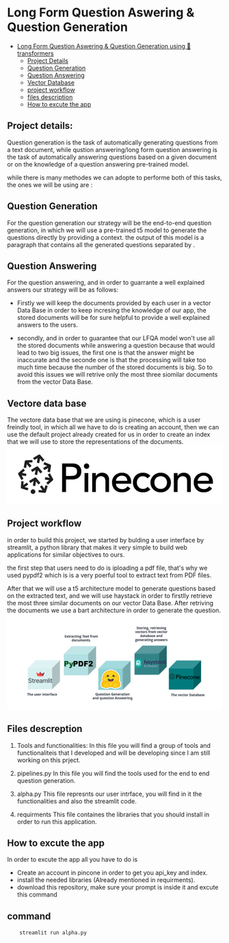 # Long Form Question Aswering & Question Generation 

- [Long Form Question Aswering & Question Generation using 🤗transformers](#Long-Form-Question-Aswering-&-Question-Generation)
  - [Project Details](#project-details)
  - [Question Generation](#question-generation)
  - [Question Answering](#question-answering)
  - [Vector Database](#vector-Data-Base)
  - [project workflow](#project-workflow)
  - [files description](#files-descreption)
  - [How to excute the app](How-to-excute-the-app)




## Project details:

Question generation is the task of automatically generating questions from a text document, while qustion answering/long form question answering is the task of automatically answering questions based on a given document or on the knowledge of a question answering pre-trained model.



while there is many methodes we can adopte to performe both of this tasks, the ones we will be using are :

## Question Generation

For the question generation our strategy will be the end-to-end question generation, in which we will use a pre-trained t5 model to generate the questions directly by providing a context. the output of this model is a paragraph that contains all the generated questions separated by <spe>.

## Question Answering

For the question answering, and in order to guarrante a well explained answers our strategy will be as follows:

- Firstly we will keep the documents provided by each user in a vector Data Base in order to keep incresing the knowledge of our app, the stored documents will be for sure helpful to provide a well explained answers to the users.

- secondly, and in order to guarantee that our LFQA model won't use all the stored documents while answering a question because that would lead to two big issues, the first one is that the answer might be inaccurate and the seconde one is that the processing will take too much time because the number of the stored documents is big. So to avoid this issues we will retrive only the most three siomilar documents from the vector Data Base.

## Vectore data base

The vectore data base that we are using is pinecone, which is a user freindly tool, in which all we have to do is creating an account, then we can use the default project already created for us in order to create an index that we will use to store the representations of the documents.
	![ alt text for screen readers](/images/d8e002f5074a908faee547fc24a48e77dec727c4.png)

## Project workflow

in order to build this project, we started by bulding a user interface by streamlit, a python library that makes it very simple to build web applications for similar objectives to ours.

the first step that users need to do is iploading a pdf file, that's why we used pypdf2 which is is a very poerful tool to extract text from PDF files.

After that we will use a t5 architecture model to generate questions  based on the extracted text, and we will use haystack in order to firstlly retrieve the most three similar documents on our vector Data Base. After retriving the documents we use a bart architecture in order to generate the question.
	![ alt text for screen readers](/images/workflow.png)

## Files descreption

1. Tools and functionalities:
			In this file you will find a group of tools and functionaliteis that I developed and will be developing since I am still working on this prject.

2. pipelines.py
			In this file you will find the tools used for the end to end question generation.

3. alpha.py
		This file represnts our user intrface, you will find in it the functionalities and also the streamlit code.

4. requirments
		This file containes the libraries that you should install in order to run this application.

## How to excute the app

In order to excute the app all you have to do is

- Create an account in pincone in order to get you api_key and index.
- install the needed libraries (Already mentioned in requirments).
- download this repository, make sure your prompt is inside it and excute this command

## command

		streamlit run alpha.py

